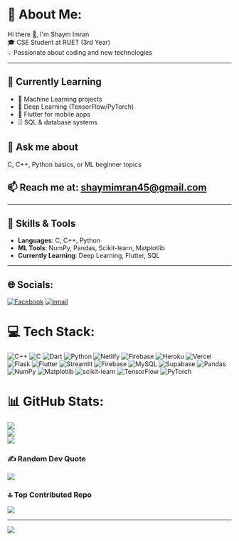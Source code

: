 # 💫 About Me:
Hi there 👋, I'm Shaym Imran  
🎓 CSE Student at RUET (3rd Year)  
💡 Passionate about coding and new technologies  

---

## 🌱 Currently Learning
- 🔭 Machine Learning projects
- 🌱 Deep Learning (TensorFlow/PyTorch)
- 📱 Flutter for mobile apps
- 🗄️ SQL & database systems

## 💬 Ask me about
C, C++, Python basics, or ML beginner topics

## 📫 Reach me at: **[shaymimran45@gmail.com](mailto:shaymimran45@gmail.com)**

---

## 🚀 Skills & Tools
- **Languages**: C, C++, Python
- **ML Tools**: NumPy, Pandas, Scikit-learn, Matplotlib
- **Currently Learning**: Deep Learning, Flutter, SQL

---

## 🌐 Socials:
[![Facebook](https://img.shields.io/badge/Facebook-%231877F2.svg?logo=Facebook&logoColor=white)](https://facebook.com/ShaymImran)
[![email](https://img.shields.io/badge/Email-D14836?logo=gmail&logoColor=white)](mailto:shaymimran45@gmail.com)

# 💻 Tech Stack:
![C++](https://img.shields.io/badge/c++-%2300599C.svg?style=for-the-badge&logo=c%2B%2B&logoColor=white)
![C](https://img.shields.io/badge/c-%2300599C.svg?style=for-the-badge&logo=c&logoColor=white)
![Dart](https://img.shields.io/badge/dart-%230175C2.svg?style=for-the-badge&logo=dart&logoColor=white)
![Python](https://img.shields.io/badge/python-3670A0?style=for-the-badge&logo=python&logoColor=ffdd54)
![Netlify](https://img.shields.io/badge/netlify-%23000000.svg?style=for-the-badge&logo=netlify&logoColor=#00C7B7)
![Firebase](https://img.shields.io/badge/firebase-%23039BE5.svg?style=for-the-badge&logo=firebase)
![Heroku](https://img.shields.io/badge/heroku-%23430098.svg?style=for-the-badge&logo=heroku&logoColor=white)
![Vercel](https://img.shields.io/badge/vercel-%23000000.svg?style=for-the-badge&logo=vercel&logoColor=white)
![Flask](https://img.shields.io/badge/flask-%23000.svg?style=for-the-badge&logo=flask&logoColor=white)
![Flutter](https://img.shields.io/badge/Flutter-%2302569B.svg?style=for-the-badge&logo=Flutter&logoColor=white)
![Streamlit](https://img.shields.io/badge/Streamlit-%23FE4B4B.svg?style=for-the-badge&logo=streamlit&logoColor=white)
![Firebase](https://img.shields.io/badge/firebase-a08021?style=for-the-badge&logo=firebase&logoColor=ffcd34)
![MySQL](https://img.shields.io/badge/mysql-4479A1.svg?style=for-the-badge&logo=mysql&logoColor=white)
![Supabase](https://img.shields.io/badge/Supabase-3ECF8E?style=for-the-badge&logo=supabase&logoColor=white)
![Pandas](https://img.shields.io/badge/pandas-%23150458.svg?style=for-the-badge&logo=pandas&logoColor=white)
![NumPy](https://img.shields.io/badge/numpy-%23013243.svg?style=for-the-badge&logo=numpy&logoColor=white)
![Matplotlib](https://img.shields.io/badge/Matplotlib-%23ffffff.svg?style=for-the-badge&logo=Matplotlib&logoColor=black)
![scikit-learn](https://img.shields.io/badge/scikit--learn-%23F7931E.svg?style=for-the-badge&logo=scikit-learn&logoColor=white)
![TensorFlow](https://img.shields.io/badge/TensorFlow-%23FF6F00.svg?style=for-the-badge&logo=TensorFlow&logoColor=white)
![PyTorch](https://img.shields.io/badge/PyTorch-%23EE4C2C.svg?style=for-the-badge&logo=PyTorch&logoColor=white)

# 📊 GitHub Stats:
![](https://github-readme-stats.vercel.app/api?username=Shaym07&theme=dark&hide_border=false&include_all_commits=true&count_private=true)<br/>
![](https://nirzak-streak-stats.vercel.app/?user=Shaym07&theme=dark&hide_border=false)<br/>
![](https://github-readme-stats.vercel.app/api/top-langs/?username=Shaym07&theme=dark&hide_border=false&include_all_commits=true&count_private=true&layout=compact)

### ✍️ Random Dev Quote
![](https://quotes-github-readme.vercel.app/api?type=horizontal&theme=radical)

### 🔝 Top Contributed Repo
![](https://github-contributor-stats.vercel.app/api?username=Shaym07&limit=5&theme=dark&combine_all_yearly_contributions=true)

---
[![](https://visitcount.itsvg.in/api?id=Shaym07&icon=0&color=13)](https://visitcount.itsvg.in)

<!-- Proudly created with GPRM ( https://gprm.itsvg.in ) -->

